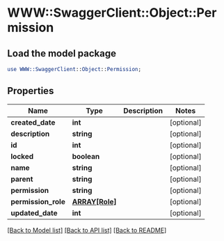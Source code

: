 # WWW::SwaggerClient::Object::Permission

## Load the model package
```perl
use WWW::SwaggerClient::Object::Permission;
```

## Properties
Name | Type | Description | Notes
------------ | ------------- | ------------- | -------------
**created_date** | **int** |  | [optional] 
**description** | **string** |  | [optional] 
**id** | **int** |  | [optional] 
**locked** | **boolean** |  | [optional] 
**name** | **string** |  | [optional] 
**parent** | **string** |  | [optional] 
**permission** | **string** |  | [optional] 
**permission_role** | [**ARRAY[Role]**](Role.md) |  | [optional] 
**updated_date** | **int** |  | [optional] 

[[Back to Model list]](../README.md#documentation-for-models) [[Back to API list]](../README.md#documentation-for-api-endpoints) [[Back to README]](../README.md)


